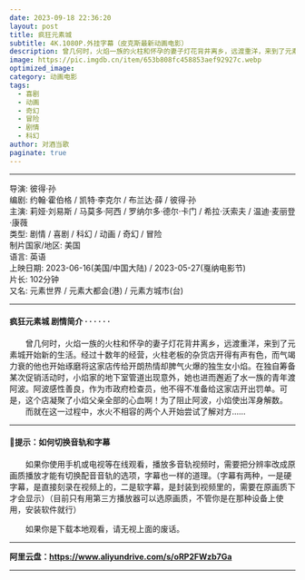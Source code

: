 ```yaml
---
date: 2023-09-18 22:36:20
layout: post
title: 疯狂元素城
subtitle: 4K.1080P.外挂字幕（皮克斯最新动画电影）
description: 曾几何时，火焰一族的火柱和怀孕的妻子灯花背井离乡，远渡重洋，来到了元素城开始新的生活。经过十数年的经营，火柱老板的杂货店开得有声有色，而气竭力衰的他也开始琢磨将这家店传给开朗热情却脾气火爆的独生女小焰....
image: https://pic.imgdb.cn/item/653b808fc458853aef92927c.webp
optimized_image: 
category: 动画电影
tags:
  - 喜剧
  - 动画
  - 奇幻
  - 冒险
  - 剧情
  - 科幻
author: 对酒当歌
paginate: true
---
```


---

导演: 彼得·孙  
编剧: 约翰·霍伯格 / 凯特·李克尔 / 布兰达·薛 / 彼得·孙  
主演: 莉娅·刘易斯 / 马莫多·阿西 / 罗纳尔多·德尔·卡门 / 希拉·沃索夫 / 温迪·麦丽登·康薇  
类型: 剧情 / 喜剧 / 科幻 / 动画 / 奇幻 / 冒险  
制片国家/地区: 美国  
语言: 英语  
上映日期: 2023-06-16(美国/中国大陆) / 2023-05-27(戛纳电影节)  
片长: 102分钟  
又名: 元素世界 / 元素大都会(港) / 元素方城市(台)  

---

#### 疯狂元素城 剧情简介 · · · · · ·

　　曾几何时，火焰一族的火柱和怀孕的妻子灯花背井离乡，远渡重洋，来到了元素城开始新的生活。经过十数年的经营，火柱老板的杂货店开得有声有色，而气竭力衰的他也开始琢磨将这家店传给开朗热情却脾气火爆的独生女小焰。在独自筹备某次促销活动时，小焰家的地下室管道出现意外，她也进而邂逅了水一族的青年渡阿波。阿波感性善良，作为市政府检查员，他不得不准备给这家店开出罚单。可是，这个店凝聚了小焰父亲全部的心血啊！为了阻止阿波，小焰使出浑身解数。  
　　而就在这一过程中，水火不相容的两个人开始尝试了解对方……

---

#### 🔔提示：如何切换音轨和字幕

　　如果你使用手机或电视等在线观看，播放多音轨视频时，需要把分辨率改成原画质播放才能有切换配音音轨的选项，字幕也一样的道理。（字幕有两种，一是硬字幕，是直接刻录在视频上的，二是软字幕，是封装到视频里的，需要在原画质下才会显示）（目前只有用第三方播放器可以选原画质，不管你是在那种设备上使用，安装软件就行）

　　如果你是下载本地观看，请无视上面的废话。

---

**阿里云盘：<https://www.aliyundrive.com/s/oRP2FWzb7Ga>**

---
